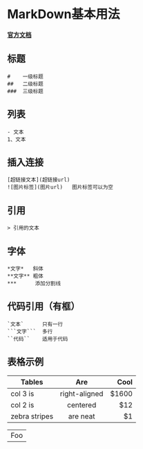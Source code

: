 # MarkDown基本用法
**[官方文档](http://wowubuntu.com/markdown/#list)**

## 标题
```
#    一级标题
##   二级标题
###  三级标题
```

## 列表
```
- 文本
1、文本
```

## 插入连接
```
[超链接文本](超链接url)
![图片标签](图片url)   图片标签可以为空
```

## 引用
```
> 引用的文本
```

## 字体
```
*文字*   斜体
**文字** 粗体
***      添加分割线
```


## 代码引用（有框）
```
`文本`      只有一行
```文字```  多行
``代码``    适用于代码
```


## 表格示例
| Tables        | Are           | Cool  |
| ------------- |:-------------:| -----:|
| col 3 is      | right-aligned | $1600 |
| col 2 is      | centered      |   $12 |
| zebra stripes | are neat      |    $1 |


<table>
    <tr>
        <td>Foo</td>
    </tr>
</table>
